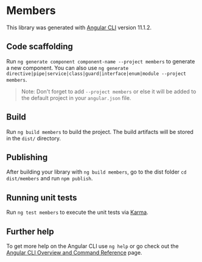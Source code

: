 # Members

This library was generated with [Angular CLI](https://github.com/angular/angular-cli) version 11.1.2.

## Code scaffolding

Run `ng generate component component-name --project members` to generate a new component. You can also use `ng generate directive|pipe|service|class|guard|interface|enum|module --project members`.
> Note: Don't forget to add `--project members` or else it will be added to the default project in your `angular.json` file. 

## Build

Run `ng build members` to build the project. The build artifacts will be stored in the `dist/` directory.

## Publishing

After building your library with `ng build members`, go to the dist folder `cd dist/members` and run `npm publish`.

## Running unit tests

Run `ng test members` to execute the unit tests via [Karma](https://karma-runner.github.io).

## Further help

To get more help on the Angular CLI use `ng help` or go check out the [Angular CLI Overview and Command Reference](https://angular.io/cli) page.
